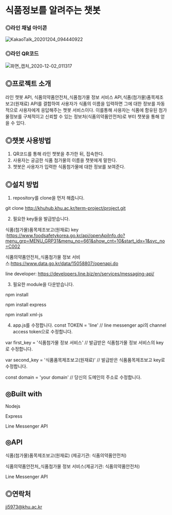 # 식품정보를 알려주는 챗봇

### ◎라인 채널 아이콘
![KakaoTalk_20201204_094440922](/uploads/9d022e8b2258172848de87db33cb8134/KakaoTalk_20201204_094440922.jpg)

### ◎라인 QR코드 
![화면_캡처_2020-12-02_011317](/uploads/5c2fe4463a9ba8b6307eda0c4a6269fb/화면_캡처_2020-12-02_011317.png)


## ◎프로젝트 소개
라인 챗봇 API, 식품의약품안전처_식품첨가물 정보 서비스 API,식품(첨가물)품목제조보고(원재료) API를 결합하여 사용자가 식품의 이름을 입력하면 그에 대한 정보를 자동적으로 사용자에게 응답해주는 챗봇 서비스이다. 이를통해 사용자는 식품에 함유된 첨가물정보를 구체적이고 신뢰할 수 있는 정보처(식품의약품안전처)로 부터 챗봇을 통해 얻을 수 있다.


## ◎챗봇 사용방법
1. QR코드를 통해 라인 챗봇을 추가한 뒤, 접속한다.
2. 사용자는 궁금한 식품 첨가물의 이름을 챗봇에게 말한다.
3. 챗봇은 사용자가 입력한 식품첨가물에 대한 정보를 보여준다.


## ◎설치 방법
1. repository를 clone을 먼저 해줍니다.

 git clone http://khuhub.khu.ac.kr/term-project/project.git

2. 필요한 key들을 발급받습니다.

 식품(첨가물)품목제조보고(원재료) key :https://www.foodsafetykorea.go.kr/api/openApiInfo.do?menu_grp=MENU_GRP31&menu_no=661&show_cnt=10&start_idx=1&svc_no=C002

식품의약품안전처_식품첨가물 정보 서비스:https://www.data.go.kr/data/15058807/openapi.do

 line developer: https://developers.line.biz/en/services/messaging-api/

3. 필요한 module을 다운받습니다.

npm install

npm install express

npm install xml-js

4. app.js를 수정합니다.
const TOKEN = 'line' // line messenger api의 channel access token으로 수정합니다. 

var first_key = '식품첨가물 정보 서비스' // 발급받은 식품첨가물 정보 서비스의 key로 수정합니다. 

var second_key = '식품품목제조보고(원재료)' // 발급받은 식품품목제조보고 key로 수정합니다.

const domain = 'your domain' // 당신의 도메인의 주소로 수정합니다. 


## ◎Built with
Nodejs

Express

Line Messenger API

## ◎API 
 식품(첨가물)품목제조보고(원재료) (제공기관: 식품의약품안전처)

 식품의약품안전처_식품첨가물 정보 서비스(제공기관: 식품의약품안전처)

 Line Messenger API


## ◎연락처
jj5973@khu.ac.kr